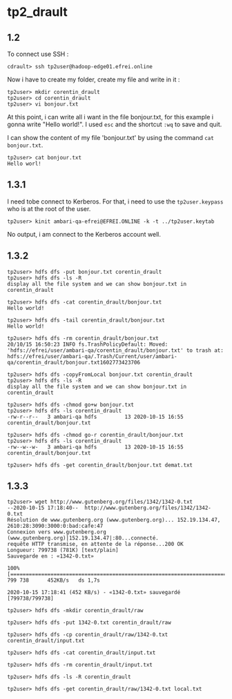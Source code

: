 # tp2_drault

## 1.2
To connect use SSH :
```console
cdrault> ssh tp2user@hadoop-edge01.efrei.online
```

Now i have to create my folder, create my file and write in it : 
```console
tp2user> mkdir corentin_drault
tp2user> cd corentin_drault
tp2user> vi bonjour.txt
```
At this point, i can write all i want in the file bonjour.txt, for this example i gonna write "Hello world!". I used `esc` and the shortcut `:wq` to save and quit.

I can show the content of my file 'bonjour.txt' by using the command `cat bonjour.txt`.

```console
tp2user> cat bonjour.txt
Hello worl!
```

## 1.3.1

I need tobe connect to Kerberos. For that, i need to use the `tp2user.keypass` who is at the root of the user.

```console
tp2user> kinit ambari-qa-efrei@EFREI.ONLINE -k -t ../tp2user.keytab
```

No output, i am connect to the Kerberos account well.

## 1.3.2
```console
tp2user> hdfs dfs -put bonjour.txt corentin_drault
tp2user> hdfs dfs -ls -R
display all the file system and we can show bonjour.txt in corentin_drault

tp2user> hdfs dfs -cat corentin_drault/bonjour.txt
Hello world!

tp2user> hdfs dfs -tail corentin_drault/bonjour.txt
Hello world!

tp2user> hdfs dfs -rm corentin_drault/bonjour.txt
20/10/15 16:50:23 INFO fs.TrashPolicyDefault: Moved: 'hdfs://efrei/user/ambari-qa/corentin_drault/bonjour.txt' to trash at: hdfs://efrei/user/ambari-qa/.Trash/Current/user/ambari-qa/corentin_drault/bonjour.txt1602773423706

tp2user> hdfs dfs -copyFromLocal bonjour.txt corentin_drault
tp2user> hdfs dfs -ls -R
display all the file system and we can show bonjour.txt in corentin_drault

tp2user> hdfs dfs -chmod go+w bonjour.txt
tp2user> hdfs dfs -ls corentin_drault
-rw-r--r--   3 ambari-qa hdfs         13 2020-10-15 16:55 corentin_drault/bonjour.txt

tp2user> hdfs dfs -chmod go-r corentin_drault/bonjour.txt
tp2user> hdfs dfs -ls corentin_drault
-rw--w--w-   3 ambari-qa hdfs         13 2020-10-15 16:55 corentin_drault/bonjour.txt

tp2user> hdfs dfs -get corentin_drault/bonjour.txt demat.txt
```

## 1.3.3

```console
tp2user> wget http://www.gutenberg.org/files/1342/1342-0.txt 
--2020-10-15 17:18:40--  http://www.gutenberg.org/files/1342/1342-0.txt
Résolution de www.gutenberg.org (www.gutenberg.org)... 152.19.134.47, 2610:28:3090:3000:0:bad:cafe:47
Connexion vers www.gutenberg.org (www.gutenberg.org)|152.19.134.47|:80...connecté.
requête HTTP transmise, en attente de la réponse...200 OK
Longueur: 799738 (781K) [text/plain]
Sauvegarde en : «1342-0.txt»

100%[==============================================================================================================>] 799 738      452KB/s   ds 1,7s   

2020-10-15 17:18:41 (452 KB/s) - «1342-0.txt» sauvegardé [799738/799738]

tp2user> hdfs dfs -mkdir corentin_drault/raw

tp2user> hdfs dfs -put 1342-0.txt corentin_drault/raw

tp2user> hdfs dfs -cp corentin_drault/raw/1342-0.txt corentin_drault/input.txt

tp2user> hdfs dfs -cat corentin_drault/input.txt

tp2user> hdfs dfs -rm corentin_drault/input.txt

tp2user> hdfs dfs -ls -R corentin_drault

tp2user> hdfs dfs -get corentin_drault/raw/1342-0.txt local.txt 


```